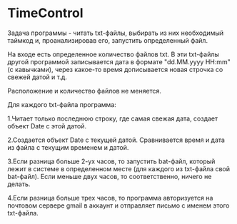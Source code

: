 # TimeControl
Задача программы - читать txt-файлы, выбирать из них необходимый таймкод и, проанализировав его, запустить определенный файл.

На входе есть определенное количество файлов txt. В эти txt-файлы другой программой записывается дата в формате "dd.MM.yyyy HH:mm" (с кавычками), через какое-то время дописывается новая строчка со свежей датой и т.д.

Расположение и количество файлов не меняется.

Для каждого txt-файла программа:

1.Читает только последнюю строку, где самая свежая дата, создает объект Date  с этой датой.

2.Создается объект Date с текущей датой. Сравнивается время и дата из файла с текущим временем и датой.

3.Если разница больше 2-ух часов, то запустить bat-файл, который лежит в системе в определенном месте (для каждого из txt-файла свой bat-файл). Если меньше двух часов, то соответственно, ничего не делать.

4.Если разница больше трех часов, то программа авторизуется на почтовом сервере gmail в аккаунт и отправляет письмо с именем этого txt-файла.

